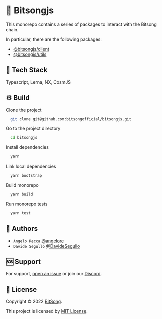 # 🎵 Bitsongjs

This monorepo contains a series of packages to interact with the Bitsong chain.

In particular, there are the following packages:

- [@bitsongjs/client](./packages/client/readme.md)
- [@bitsongjs/utils](./packages/utils/readme.md)

## 🚀 Tech Stack

Typescript, Lerna, NX, CosmJS

## ⚙️ Build

Clone the project

```bash
  git clone git@github.com:bitsongofficial/bitsongjs.git
```

Go to the project directory

```bash
  cd bitsongjs
```

Install dependencies

```bash
  yarn
```

Link local dependencies

```bash
  yarn bootstrap
```

Build monorepo

```bash
  yarn build
```

Run monorepo tests

```bash
  yarn test
```

## 👤 Authors

- `Angelo Recca` [@angelorc](https://github.com/angelorc)
- `Davide Segullo` [@DavideSegullo](https://github.com/DavideSegullo)

## 🆘 Support

For support, [open an issue](https://github.com/bitsongofficial/bitsongjs/issues) or join our [Discord](https://discord.gg/5VT5fJmF).

## 🔏 License

Copyright © 2022 [BitSong](https://github.com/bitsongofficial).

This project is licensed by [MIT License](https://api.github.com/licenses/mit).